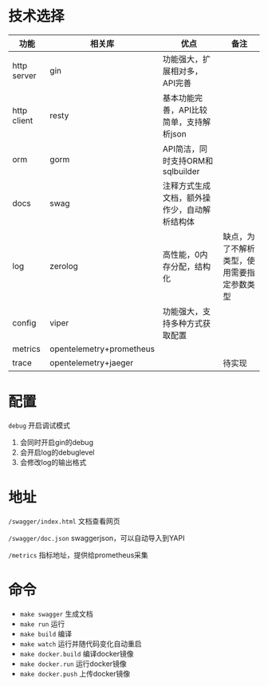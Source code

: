 # 技术选择

| 功能        | 相关库                   | 优点                                         | 备注                                       |
| ----------- | ------------------------ | -------------------------------------------- | ------------------------------------------ |
| http server | gin                      | 功能强大，扩展相对多，API完善                |                                            |
| http client | resty                    | 基本功能完善，API比较简单，支持解析json      |                                            |
| orm         | gorm                     | API简洁，同时支持ORM和sqlbuilder             |                                            |
| docs        | swag                     | 注释方式生成文档，额外操作少，自动解析结构体 |                                            |
| log         | zerolog                  | 高性能，0内存分配，结构化                    | 缺点，为了不解析类型，使用需要指定参数类型 |
| config      | viper                    | 功能强大，支持多种方式获取配置               |                                            |
| metrics     | opentelemetry+prometheus |                                              |                                            |
| trace       | opentelemetry+jaeger     |                                              | 待实现                                     |

# 配置

`debug` 开启调试模式
1. 会同时开启gin的debug
2. 会开启log的debuglevel
3. 会修改log的输出格式

# 地址

`/swagger/index.html` 文档查看网页

`/swagger/doc.json` swaggerjson，可以自动导入到YAPI

`/metrics` 指标地址，提供给prometheus采集

# 命令

- `make swagger` 生成文档
- `make run`  运行
- `make build`  编译
- `make watch`  运行并随代码变化自动重启
- `make docker.build` 编译docker镜像
- `make docker.run` 运行docker镜像
- `make docker.push` 上传docker镜像